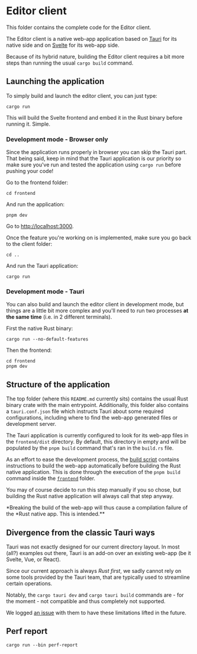 # Editor client

This folder contains the complete code for the Editor client.

The Editor client is a native web-app application based on
[Tauri](https://tauri.studio/en/) for its native side and on
[Svelte](https://svelte.dev/) for its web-app side.

Because of its hybrid nature, building the Editor client requires a bit more
steps than running the usual `cargo build` command.

## Launching the application

To simply build and launch the editor client, you can just type:

```
cargo run
```

This will build the Svelte frontend and embed it in the Rust binary before
running it. Simple.

### Development mode - Browser only

Since the application runs properly in browser you can skip the Tauri part.
That being said, keep in mind that the Tauri application is our priority
so make sure you've run and tested the application using `cargo run` before
pushing your code!

Go to the frontend folder:

```
cd frontend
```

And run the application:

```
pnpm dev
```

Go to [http://localhost:3000](http://localhost:3000).

Once the feature you're working on is implemented, make sure you go back to
the client folder:

```
cd ..
```

And run the Tauri application:

```
cargo run
```

### Development mode - Tauri

You can also build and launch the editor client in development mode,
but things are a little bit more complex and you'll need
to run two processes **at the same time** (i.e. in 2 different terminals).

First the native Rust binary:

```
cargo run --no-default-features
```

Then the frontend:

```
cd frontend
pnpm dev
```

## Structure of the application

The top folder (where this `README.md` currently sits) contains the usual Rust
binary crate with the main entrypoint. Additionally, this folder also contains a
`tauri.conf.json` file which instructs Tauri about some required configurations,
including where to find the web-app generated files or development server.

The Tauri application is currently configured to look for its web-app files in
the `frontend/dist` directory. By default, this directory in empty and will
be populated by the `pnpm build` command that's ran in the `build.rs` file.

As an effort to ease the development process, the [build script](./src/build.rs)
contains instructions to build the web-app automatically before building the
Rust native application. This is done through the execution of the `pnpm build`
command inside the [`frontend`](./frontend) folder.

You may of course decide to run this step manually if you so chose, but building
the Rust native application will always call that step anyway.

*Breaking the build of the web-app will thus cause a compilation failure of the
*Rust native app. This is intended.\*\*

## Divergence from the classic Tauri ways

Tauri was not exactly designed for our current directory layout. In most (all?)
examples out there, Tauri is an add-on over an existing web-app (be it Svelte,
Vue, or React).

Since our current approach is always _Rust first_, we sadly cannot rely on some
tools provided by the Tauri team, that are typically used to streamline certain
operations.

Notably, the `cargo tauri dev` and `cargo tauri build` commands are - for the
moment - not compatible and thus completely not supported.

We logged [an issue](https://github.com/tauri-apps/tauri/issues/2643) with them
to have these limitations lifted in the future.

## Perf report

```
cargo run --bin perf-report
```
